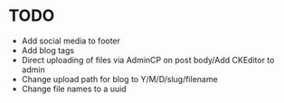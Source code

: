 # TODO

- Add social media to footer
- Add blog tags
- Direct uploading of files via AdminCP on post body/Add CKEditor to admin
- Change upload path for blog to Y/M/D/slug/filename
- Change file names to a uuid